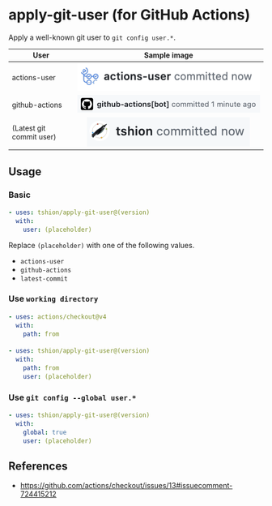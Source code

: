 # apply-git-user (for GitHub Actions)
Apply a well-known git user to `git config user.*`.

User | Sample image
--- | :---:
actions-user | ![actions-user](./docs/actions-user.png)
github-actions | ![github-actions](./docs/github-actions.png)
(Latest git commit user) | ![Latest git commit user](./docs/latest-commit.png)



## Usage
### Basic
``` yaml
- uses: tshion/apply-git-user@(version)
  with:
    user: (placeholder)
```

Replace `(placeholder)` with one of the following values.

* `actions-user`
* `github-actions`
* `latest-commit`

### Use `working directory`
``` yaml
- uses: actions/checkout@v4
  with:
    path: from

- uses: tshion/apply-git-user@(version)
  with:
    path: from
    user: (placeholder)
```

### Use `git config --global user.*`
``` yaml
- uses: tshion/apply-git-user@(version)
  with:
    global: true
    user: (placeholder)
```



## References
* https://github.com/actions/checkout/issues/13#issuecomment-724415212
